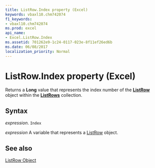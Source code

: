 ```yaml
---
title: ListRow.Index property (Excel)
keywords: vbaxl10.chm742074
f1_keywords:
- vbaxl10.chm742074
ms.prod: excel
api_name:
- Excel.ListRow.Index
ms.assetid: 701262e9-1c24-0117-023e-8f11ef26ed6b
ms.date: 06/08/2017
localization_priority: Normal
---
```



# ListRow.Index property (Excel)

Returns a  **Long** value that represents the index number of the **[ListRow](Excel.ListRow.md)** object within the **[ListRows](Excel.ListRows.md)** collection.


## Syntax

_expression_. `Index`

_expression_ A variable that represents a [ListRow](Excel.ListRow.md) object.


## See also


[ListRow Object](Excel.ListRow.md)

